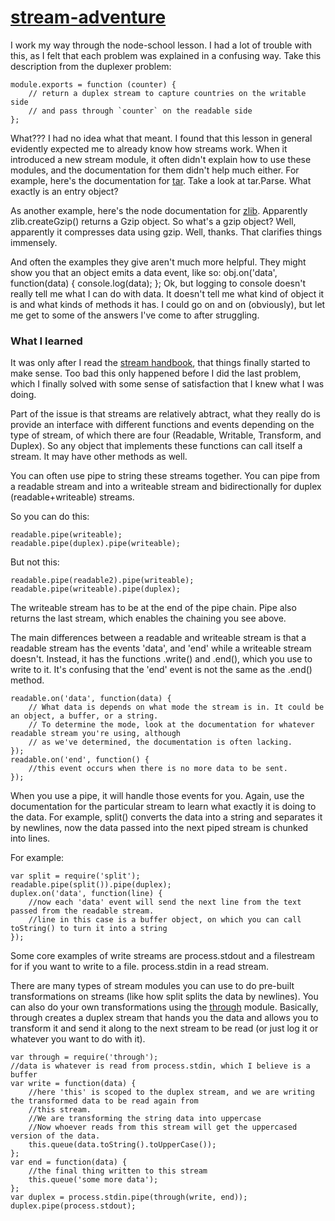 [stream-adventure](https://github.com/substack/stream-adventure)
================

I work my way through the node-school lesson.
I had a lot of trouble with this, as I felt that each problem was explained in a confusing way.
Take this description from the duplexer problem:

    module.exports = function (counter) {
        // return a duplex stream to capture countries on the writable side
        // and pass through `counter` on the readable side
    };
    
What??? I had no idea what that meant. I found that this lesson in general evidently expected me to already know how streams work.
When it introduced a new stream module, it often didn't explain how to use these modules, and the documentation for them
didn't help much either. For example, here's the documentation for [tar](https://github.com/isaacs/node-tar). Take a look at
tar.Parse. What exactly is an entry object?

As another example, here's the node documentation for [zlib](http://nodejs.org/api/zlib.html#zlib_zlib_creategunzip_options). Apparently zlib.createGzip()
returns a Gzip object. So what's a gzip object? Well, apparently it compresses data using gzip. Well, thanks. That clarifies things immensely.

And often the examples they give aren't much more helpful. They might show you that an object emits a data event, like so:
    obj.on('data', function(data) {
      console.log(data);
    };
Ok, but logging to console doesn't really tell me what I can do with data. It doesn't tell me what kind of object it is and what kinds of methods it has.
I could go on and on (obviously), but let me get to some of the answers I've come to after struggling.

### What I learned

It was only after I read the [stream handbook](https://github.com/substack/stream-handbook), that things finally started to
make sense. Too bad this only happened before I did the last problem, which I finally solved with some sense of satisfaction
that I knew what I was doing.

Part of the issue is that streams are relatively abtract, what they really do is provide an interface with different functions and events depending on the type of stream, of which there are four (Readable, Writable, Transform, and Duplex). 
So any object that implements these functions can call itself a stream. It may have other methods as well.

You can often use pipe to string these streams together. You can pipe from a readable stream and into a writeable stream and bidirectionally for duplex (readable+writeable) streams.

So you can do this:

    readable.pipe(writeable);
    readable.pipe(duplex).pipe(writeable);
    
But not this:

    readable.pipe(readable2).pipe(writeable);
    readable.pipe(writeable).pipe(duplex);
    
The writeable stream has to be at the end of the pipe chain. Pipe also returns the last stream, which enables the chaining you see above.

The main differences between a readable and writeable stream is that a readable stream has the events 'data', and 'end' while a writeable stream doesn't. Instead, it has the functions .write() and .end(), which you use to write to it. It's confusing that the 'end' event is not the same as the .end() method.

    readable.on('data', function(data) {
        // What data is depends on what mode the stream is in. It could be an object, a buffer, or a string.
        // To determine the mode, look at the documentation for whatever readable stream you're using, although 
        // as we've determined, the documentation is often lacking.
    });
    readable.on('end', function() {
        //this event occurs when there is no more data to be sent.
    });
    
When you use a pipe, it will handle those events for you. Again, use the documentation for the particular stream to learn what exactly it is doing to the data. For example, split() converts the data into a string and separates it by newlines, now the data passed into the next piped stream is chunked into lines.

For example:

    var split = require('split');
    readable.pipe(split()).pipe(duplex);
    duplex.on('data', function(line) {
        //now each 'data' event will send the next line from the text passed from the readable stream.
        //line in this case is a buffer object, on which you can call toString() to turn it into a string
    });
    
Some core examples of write streams are process.stdout and a filestream for if you want to write to a file.
process.stdin in a read stream.

There are many types of stream modules you can use to do pre-built transformations on streams (like how split splits the data by newlines). You can also do your own transformations using the [through](https://github.com/dominictarr/through) module.
Basically, through creates a duplex stream that hands you the data and allows you to transform it and send it along to the next stream to be read (or just log it or whatever you want to do with it).

    var through = require('through');
    //data is whatever is read from process.stdin, which I believe is a buffer
    var write = function(data) {
        //here 'this' is scoped to the duplex stream, and we are writing the transformed data to be read again from
        //this stream.
        //We are transforming the string data into uppercase
        //Now whoever reads from this stream will get the uppercased version of the data.
        this.queue(data.toString().toUpperCase());
    };
    var end = function(data) {
        //the final thing written to this stream
        this.queue('some more data');
    };
    var duplex = process.stdin.pipe(through(write, end));
    duplex.pipe(process.stdout);
